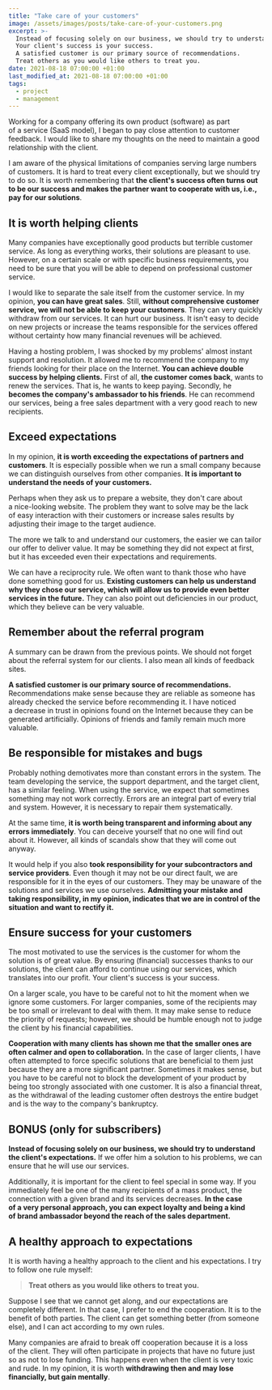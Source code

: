 ```yaml
---
title: "Take care of your customers"
image: /assets/images/posts/take-care-of-your-customers.png
excerpt: >-
  Instead of focusing solely on our business, we should try to understand the client's expectations.
  Your client's success is your success.
  A satisfied customer is our primary source of recommendations.
  Treat others as you would like others to treat you.
date: 2021-08-18 07:00:00 +01:00
last_modified_at: 2021-08-18 07:00:00 +01:00
tags:
  - project
  - management
---
```


  Working for a company offering its own product (software) as part of a service (SaaS model), I began to pay close attention to customer feedback.
  I would like to share my thoughts on the need to maintain a good relationship with the client.

  I am aware of the physical limitations of companies serving large numbers of customers.
  It is hard to treat every client exceptionally, but we should try to do so.
  It is worth remembering that **the client's success often turns out to be our success and makes the partner want to cooperate with us, i.e., pay for our solutions**.

## It is worth helping clients

  Many companies have exceptionally good products but terrible customer service.
  As long as everything works, their solutions are pleasant to use.
  However, on a certain scale or with specific business requirements, you need to be sure that you will be able to depend on professional customer service.

  I would like to separate the sale itself from the customer service.
  In my opinion, **you can have great sales**.
  Still, **without comprehensive customer service, we will not be able to keep your customers**.
  They can very quickly withdraw from our services.
  It can hurt our business.
  It isn't easy to decide on new projects or increase the teams responsible for the services offered without certainty how many financial revenues will be achieved.

  Having a hosting problem, I was shocked by my problems' almost instant support and resolution.
  It allowed me to recommend the company to my friends looking for their place on the Internet.
  **You can achieve double success by helping clients.**
  First of all, **the customer comes back**, wants to renew the services.
  That is, he wants to keep paying.
  Secondly, he **becomes the company's ambassador to his friends**.
  He can recommend our services, being a free sales department with a very good reach to new recipients.

## Exceed expectations

  In my opinion, **it is worth exceeding the expectations of partners and customers**.
  It is especially possible when we run a small company because we can distinguish ourselves from other companies.
  **It is important to understand the needs of your customers.**

  Perhaps when they ask us to prepare a website, they don't care about a nice-looking website.
  The problem they want to solve may be the lack of easy interaction with their customers or increase sales results by adjusting their image to the target audience.

  The more we talk to and understand our customers, the easier we can tailor our offer to deliver value.
  It may be something they did not expect at first, but it has exceeded even their expectations and requirements.

  We can have a reciprocity rule.
  We often want to thank those who have done something good for us.
  **Existing customers can help us understand why they chose our service, which will allow us to provide even better services in the future.**
  They can also point out deficiencies in our product, which they believe can be very valuable.

## Remember about the referral program

  A summary can be drawn from the previous points.
  We should not forget about the referral system for our clients.
  I also mean all kinds of feedback sites.

  **A satisfied customer is our primary source of recommendations.**
  Recommendations make sense because they are reliable as someone has already checked the service before recommending it.
  I have noticed a decrease in trust in opinions found on the Internet because they can be generated artificially.
  Opinions of friends and family remain much more valuable.

## Be responsible for mistakes and bugs

  Probably nothing demotivates more than constant errors in the system.
  The team developing the service, the support department, and the target client, has a similar feeling.
  When using the service, we expect that sometimes something may not work correctly.
  Errors are an integral part of every trial and system.
  However, it is necessary to repair them systematically.

  At the same time, **it is worth being transparent and informing about any errors immediately**.
  You can deceive yourself that no one will find out about it.
  However, all kinds of scandals show that they will come out anyway.

  It would help if you also **took responsibility for your subcontractors and service providers**.
  Even though it may not be our direct fault, we are responsible for it in the eyes of our customers.
  They may be unaware of the solutions and services we use ourselves.
  **Admitting your mistake and taking responsibility, in my opinion, indicates that we are in control of the situation and want to rectify it.**

## Ensure success for your customers

  The most motivated to use the services is the customer for whom the solution is of great value.
  By ensuring (financial) successes thanks to our solutions, the client can afford to continue using our services, which translates into our profit.
  Your client's success is your success.

  On a larger scale, you have to be careful not to hit the moment when we ignore some customers.
  For larger companies, some of the recipients may be too small or irrelevant to deal with them.
  It may make sense to reduce the priority of requests; however, we should be humble enough not to judge the client by his financial capabilities.

  **Cooperation with many clients has shown me that the smaller ones are often calmer and open to collaboration.**
  In the case of larger clients, I have often attempted to force specific solutions that are beneficial to them just because they are a more significant partner.
  Sometimes it makes sense, but you have to be careful not to block the development of your product by being too strongly associated with one customer.
  It is also a financial threat, as the withdrawal of the leading customer often destroys the entire budget and is the way to the company's bankruptcy.

## BONUS (only for subscribers)

  **Instead of focusing solely on our business, we should try to understand the client's expectations.**
  If we offer him a solution to his problems, we can ensure that he will use our services.

  Additionally, it is important for the client to feel special in some way.
  If you immediately feel be one of the many recipients of a mass product, the connection with a given brand and its services decreases.
  **In the case of a very personal approach, you can expect loyalty and being a kind of brand ambassador beyond the reach of the sales department.**

## A healthy approach to expectations

  It is worth having a healthy approach to the client and his expectations.
  I try to follow one rule myself:
  > **Treat others as you would like others to treat you.**

  Suppose I see that we cannot get along, and our expectations are completely different.
  In that case, I prefer to end the cooperation.
  It is to the benefit of both parties.
  The client can get something better (from someone else), and I can act according to my own rules.

  Many companies are afraid to break off cooperation because it is a loss of the client.
  They will often participate in projects that have no future just so as not to lose funding.
  This happens even when the client is very toxic and rude.
  In my opinion, it is worth **withdrawing then and may lose financially, but gain mentally**.
